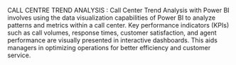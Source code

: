 CALL CENTRE TREND ANALYSIS : Call Center Trend Analysis with Power BI involves using the data visualization capabilities of Power BI to analyze patterns and metrics within a call center. Key performance indicators (KPIs) such as call volumes, response times, customer satisfaction, and agent performance are visually presented in interactive dashboards. This aids managers in optimizing operations for better efficiency and customer service.
